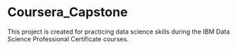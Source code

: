 # Coursera_Capstone

This project is created for practicing data science skills during the IBM Data Science Professional Certificate courses.
